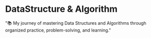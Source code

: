 # DataStructure & Algorithm
 "📚 My journey of mastering Data Structures and Algorithms through organized practice, problem-solving, and learning."
